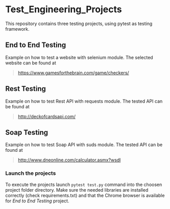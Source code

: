 # Test_Engineering_Projects
This repository contains three testing projects, using pytest as testing framework.

## End to End Testing
Example on how to test a website with selenium module.
The selected website can be found at
>https://www.gamesforthebrain.com/game/checkers/
## Rest Testing
Example on how to test Rest API with requests module.
The tested API can be found at
>http://deckofcardsapi.com/
## Soap Testing
Example on how to test Soap API with suds module.
The tested API can be found at
>http://www.dneonline.com/calculator.asmx?wsdl
### Launch the projects
To execute the projects launch ``` pytest test.py ``` command into the choosen project folder directory.
Make sure the needed libraries are installed correctly (check requirements.txt)
and that the Chrome browser is available for *End to End Testing* project.
